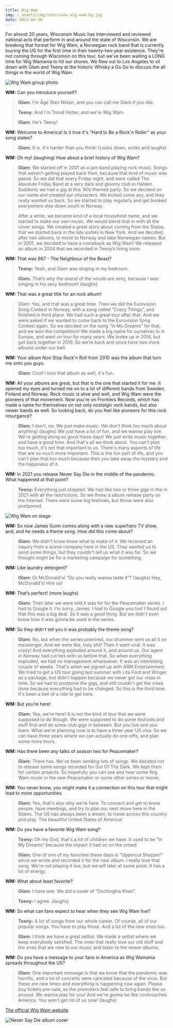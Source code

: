 ```yaml
---
title: Wig Wam
img: /_assets/img/interview_wig-wam-bg.jpg
date: 2023-04-28
---
```

For almost 20 years, Wisconsin Music has interviewed and reviewed national acts that perform in and around the state of Wisconsin. We are breaking that format for Wig Wam, a Norwegian rock band that is currently touring the US for the first time in their twenty-two year existence. They're not coming through Wisconsin on this tour, but we've been waiting a LONG time for Wig Wamania to hit our shores. We flew out to Los Angeles to sit down with Glam and Teeny at the historic Whisky a Go Go to discuss the all things in the world of Wig Wam.

![Wig Wam group photo](/_assets/img/interview_wig-wam-group.jpg)

**WM:** Can you introduce yourself?

> **Glam:**  I'm Åge Sten Nilsen, and you can call me Glam if you like.
>
> **Teeny**:  And I'm Trond Holter, and we're Wig Wam.
>
> **Glam:**  He's Teeny!

**WM:**  Welcome to America!  Is it true it's “Hard to Be a Rock'n Roller” as your song states?

> **Glam:**  It is. It's harder than you think! (Looks down, winks and laughs)

**WM:** Oh my!  (laughing)  How about a brief history of Wig Wam?

> **Glam:**  We started off in 2001 as a jam band playing rock music. Songs that weren’t getting played back then, because that kind of music was passé. So we did that every Friday night, and were called The Absolute Friday Band at a very dark and gloomy club in Halden. Suddenly we had a gig at this ‘80s themed party. So we decided on our name and created our characters. We kicked some ass, and they really wanted us back. So we started to play regularly and get booked everywhere else down south in Norway.
>
> After a while, we became kind of a local household name, and we started to make our own music. We would blend that in with all the cover songs. We created a great story about coming from the States, that we started back in the late sixties in New York. And we decided, after two albums, to move to Norway and take Norwegian names. But in 2001, we decided to have a comeback as Wig Wam!  We released an album in 2004 that we recorded in Teeny’s living room.

**WM:** That was 667 - The Neighbour of the Beast?

> **Teeny:**  Yeah, and Glam was singing in my bedroom.
>
> **Glam:**  That’s why the sound of the vocals are sexy, because I was singing in his sexy bedroom!  (laughs).

**WM:**  That was a great title for an rock album!

> Glam:  Yes, and that was a great time. Then we did the Eurovision Song Contest in Norway, with a song called “Crazy Things”, and finished in third place. We had such a great tour after that. And we were asked if we wanted to come back to the Eurovision Song Contest again. So we decided on the song “In My Dreams” for that, and we won the competition!  We made a big name for ourselves in in Europe, and went on tour for many years. We broke up in 2014, but got back together in 2019. So we’re back and since have two more albums under our belt.

**WM:**  Your album Non Stop Rock'n Roll from 2010 was the album that turn me onto you guys.

> **Glam:**  Cool!  I love that album as well, it's fun.

**WM:**  All your albums are great, but that is the one that started it for me. It opened my eyes and turned me on to a lot of different bands from Sweden, Finland and Norway. Rock music is alive and well, and Wig Wam were the pioneers of that movement. Now you're on Frontiers Records, which has made a name for themselves on not only nostalgic rock bands, but also newer bands as well. So looking back, do you feel like pioneers for this rock resurgance?

> **Glam:**  I don't, no. We just make music. We don't think too much about anything! (laughs)  We just have a lot of fun, and we wanna play live. We're getting along so good these days!  We just write music together, and have a good time. And that's all we think about. You can't plan too much, it's not that important to us. There's many aspects of life that are so much more important. This is the fun part of life, and you can't plan that too much because then you take away the mystery and the happiness of it.

**WM:**  In 2021 you release Never Say Die in the middle of the pandemic. What happened at that point?  

> **Teeny:**  Everything just stopped. We had like two or three gigs in the in 2021 with all the restrictions. So we threw a album release party on the Internet. There were some big festivals, but those were also postponed.

![Wig Wam on stage](/_assets/img/interview_wig-wam-live.jpg)

**WM:**  So now James Gunn comes along with a new superhero TV show, and, and he needs a theme song. How did this come about?

> **Glam:**  We didn't know know what to make of it. We received an inquiry from a scene company here in the US. They wanted us to send some things, but they couldn't tell us what it was for. So we thought might be for a marketing campaign for something.

**WM:**  Like laundry detergent?

> **Glam:**  Or McDonald's!  “Do you really wanna taste it”?  (laughs)  Hey, McDonald's!  Hire us!

**WM:**  That’s perfect!  (more laughs)

> **Glam:**  Then later we were told it was for for the Peacemaker series. I had to Google it. I’m sorry, James. I had to Google you too!  I found out that this was a big deal. So it was a good thing. But we didn't even know how it was gonna be used in the series.

**WM:**  So they didn't tell you it was probably the theme song?

> **Glam:**  No, but when the series premired, our drummer sent us all it on messenger. And we were like, holy shit!  Then it went viral. It was crazy!  And everything exploded around it, and around us. Our agent in Norway had cut ties with us before that. So when everything exploded, we had no management whatsoever. It was an interesting couple of weeks. That's when we signed up with ARM Entertainment. We tried to get a US tour going last summer with Lita Ford and Winger as a package, but didn't happen because we never got our visas in time. So we had to postpone the gigs, and still couldn't get the visas done because everything had to be changed. So this is the third time. It's been a hell of a ride to get here. 

**WM:**  But you’re here!

> **Glam:**  Yes, we’re here!  It is not the kind of tour that we were supposed to do though. We were supposed to do some festivals and stuff first and do some club gigs in between. But you live and you learn. What we're planning now is to have a three year US visa. So we can have three years where we can actually do one-offs, and plan some more tours.

**WM:**  Has there been any talks of season two for Peacemaker?

> **Glam:**  There has. We've been sending lots of songs. We decided not to release some songs recorded for Out Of The Dark. We kept them for certain projects. So hopefully you can see and hear some Wig Wam music in the new Peacemaker  or some other series or movie.

**WM:**  You never know, you might make it a connection on this tour that might lead to more opportunities. 

> **Glam:**  Yes, that's also why we're here. To connect and get to know people, have meetings, and try to plan our next move here in the States. The US has always been a dream, to travel across this country and play. The beautiful United States of America!

**WM:**  Do you have a favorite Wig Wam song?

> **Teeny:**  Oh my God, that's a lot of children we have. It used to be “In My Dreams” because the impact it had on on the crowd. 
>
> **Glam:**  One of one of my favorites these days is “Uppercut Shazam!” since we wrote and recorded it for the new album. I really love that song. We're not playing it live, but we will later at some point. It has a lot of energy.

**WM:**  What about least favorite?

> **Glam:**  I have one. We did a cover of “Dschinghis Khan”.
>
> **Teeny:**  I agree. (laughs)

**WM:**  So what can fans expect to hear when they see Wig Wam live?

> **Teeny:**  A lot of songs from our whole career. Of course, all of our popular songs. You have to play those. And a lot of the new ones too.
>
> **Glam:**  I think we have a great setlist. We made a setlist where we keep everybody satisfied. The ones that really love our old stuff and the ones that are new to our music and listen to the newer albums.

**WM:**  Do you have a message to your fans in America as Wig Wamania spreads throughout the US?

> **Glam:**  One important message is that we know that the pandemic was horrific, and a lot of concerts were canceled because of the virus. But these are new times and everything is happening now again. Please buy tickets pre-sale, so the promoters feel safe to bring bands like us around. We wanna play for you!  And we're gonna be like cockroaches America. You won't get rid of us now!  (laughs)

[The official Wig Wam website](https://wigwamofficial.com/)

![Never Say Die album cover](/_assets/img/interview_wig-wam-fankort.jpg)